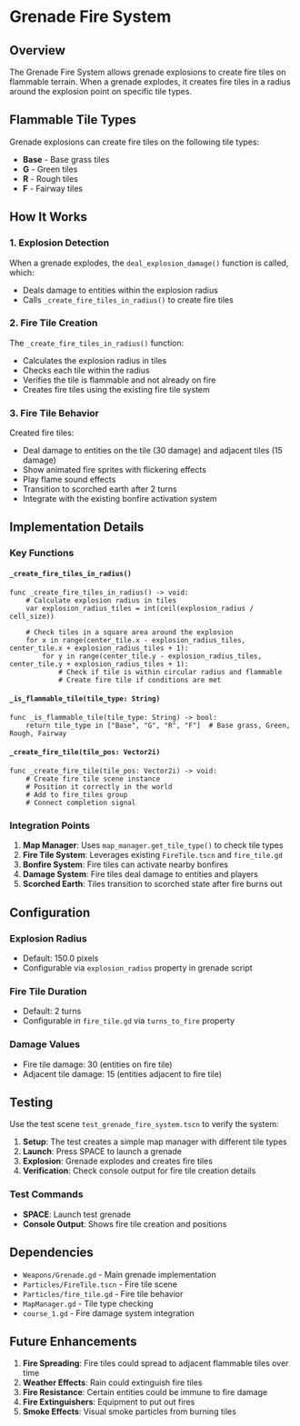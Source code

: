 # Grenade Fire System

## Overview

The Grenade Fire System allows grenade explosions to create fire tiles on flammable terrain. When a grenade explodes, it creates fire tiles in a radius around the explosion point on specific tile types.

## Flammable Tile Types

Grenade explosions can create fire tiles on the following tile types:
- **Base** - Base grass tiles
- **G** - Green tiles  
- **R** - Rough tiles
- **F** - Fairway tiles

## How It Works

### 1. Explosion Detection
When a grenade explodes, the `deal_explosion_damage()` function is called, which:
- Deals damage to entities within the explosion radius
- Calls `_create_fire_tiles_in_radius()` to create fire tiles

### 2. Fire Tile Creation
The `_create_fire_tiles_in_radius()` function:
- Calculates the explosion radius in tiles
- Checks each tile within the radius
- Verifies the tile is flammable and not already on fire
- Creates fire tiles using the existing fire tile system

### 3. Fire Tile Behavior
Created fire tiles:
- Deal damage to entities on the tile (30 damage) and adjacent tiles (15 damage)
- Show animated fire sprites with flickering effects
- Play flame sound effects
- Transition to scorched earth after 2 turns
- Integrate with the existing bonfire activation system

## Implementation Details

### Key Functions

#### `_create_fire_tiles_in_radius()`
```gdscript
func _create_fire_tiles_in_radius() -> void:
    # Calculate explosion radius in tiles
    var explosion_radius_tiles = int(ceil(explosion_radius / cell_size))
    
    # Check tiles in a square area around the explosion
    for x in range(center_tile.x - explosion_radius_tiles, center_tile.x + explosion_radius_tiles + 1):
        for y in range(center_tile.y - explosion_radius_tiles, center_tile.y + explosion_radius_tiles + 1):
            # Check if tile is within circular radius and flammable
            # Create fire tile if conditions are met
```

#### `_is_flammable_tile(tile_type: String)`
```gdscript
func _is_flammable_tile(tile_type: String) -> bool:
    return tile_type in ["Base", "G", "R", "F"]  # Base grass, Green, Rough, Fairway
```

#### `_create_fire_tile(tile_pos: Vector2i)`
```gdscript
func _create_fire_tile(tile_pos: Vector2i) -> void:
    # Create fire tile scene instance
    # Position it correctly in the world
    # Add to fire_tiles group
    # Connect completion signal
```

### Integration Points

1. **Map Manager**: Uses `map_manager.get_tile_type()` to check tile types
2. **Fire Tile System**: Leverages existing `FireTile.tscn` and `fire_tile.gd`
3. **Bonfire System**: Fire tiles can activate nearby bonfires
4. **Damage System**: Fire tiles deal damage to entities and players
5. **Scorched Earth**: Tiles transition to scorched state after fire burns out

## Configuration

### Explosion Radius
- Default: 150.0 pixels
- Configurable via `explosion_radius` property in grenade script

### Fire Tile Duration
- Default: 2 turns
- Configurable in `fire_tile.gd` via `turns_to_fire` property

### Damage Values
- Fire tile damage: 30 (entities on fire tile)
- Adjacent tile damage: 15 (entities adjacent to fire tile)

## Testing

Use the test scene `test_grenade_fire_system.tscn` to verify the system:

1. **Setup**: The test creates a simple map manager with different tile types
2. **Launch**: Press SPACE to launch a grenade
3. **Explosion**: Grenade explodes and creates fire tiles
4. **Verification**: Check console output for fire tile creation details

### Test Commands
- **SPACE**: Launch test grenade
- **Console Output**: Shows fire tile creation and positions

## Dependencies

- `Weapons/Grenade.gd` - Main grenade implementation
- `Particles/FireTile.tscn` - Fire tile scene
- `Particles/fire_tile.gd` - Fire tile behavior
- `MapManager.gd` - Tile type checking
- `course_1.gd` - Fire damage system integration

## Future Enhancements

1. **Fire Spreading**: Fire tiles could spread to adjacent flammable tiles over time
2. **Weather Effects**: Rain could extinguish fire tiles
3. **Fire Resistance**: Certain entities could be immune to fire damage
4. **Fire Extinguishers**: Equipment to put out fires
5. **Smoke Effects**: Visual smoke particles from burning tiles 